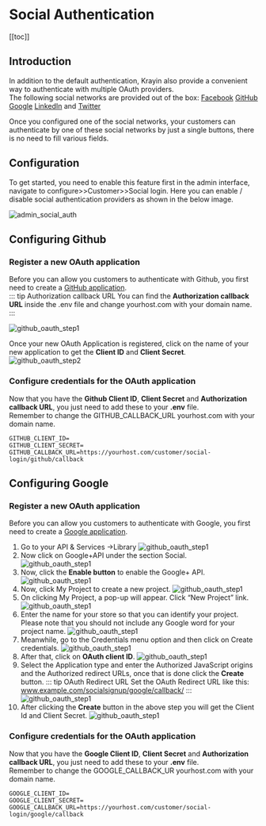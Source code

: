# Social Authentication

[[toc]]

## Introduction
In addition to the default authentication, Krayin also provide a convenient way to authenticate with multiple OAuth providers.  
The following social networks are provided out of the box: [Facebook](https://facebook.com) [GitHub](https://github.com) [Google](https://google.com) [LinkedIn](https://linkedin.com) and [Twitter](https://twitter.com)

Once you configured one of the social networks, your customers can authenticate by one of these social networks by just a single buttons, there is no need to fill various fields.

## Configuration
To get started, you need to enable this feature first in the admin interface, navigate to configure>>Customer>>Social login.
Here you can enable / disable social authentication providers as shown in the below image.

![admin_social_auth](../../assets/images/user-guide/social/admin_social_auth.png)

## Configuring Github

### Register a new OAuth application
Before you can allow you customers to authenticate with Github, you first need to create a [GitHub application](https://github.com/settings/applications/new).  
::: tip Authorization callback URL
You can find the **Authorization callback URL** inside the .env file and change yourhost.com with your domain name.
:::

![github_oauth_step1](../../assets/images/user-guide/social/github-OAuth-step1.png)  

Once your new OAuth Application is registered, click on the name of your new application to get the **Client ID** and **Client Secret**.
![github_oauth_step2](../../assets/images/user-guide/social/github-OAuth-step3.png)

### Configure credentials for the OAuth application
Now that you have the **Github Client ID**, **Client Secret** and **Authorization callback URL**, you just need to add these to your **.env** file.  
Remember to change the GITHUB_CALLBACK_URL yourhost.com with your domain name.

```
GITHUB_CLIENT_ID=
GITHUB_CLIENT_SECRET=
GITHUB_CALLBACK_URL=https://yourhost.com/customer/social-login/github/callback
```

## Configuring Google

### Register a new OAuth application
Before you can allow you customers to authenticate with Google, you first need to create a [Google application](https://console.developers.google.com/project).
1. Go to your API & Services ->Library
![github_oauth_step1](../../assets/images/user-guide/social/google-OAuth-step1.png)
2. Now click on Google+API under the section Social.
![github_oauth_step1](../../assets/images/user-guide/social/google-OAuth-step2.png)
3. Now, click the **Enable button** to enable the Google+ API.
![github_oauth_step1](../../assets/images/user-guide/social/google-OAuth-step3.png)
4. Now, click My Project to create a new project.
![github_oauth_step1](../../assets/images/user-guide/social/google-OAuth-step4.png)
5. On clicking My Project, a pop-up will appear. Click “New Project” link.
![github_oauth_step1](../../assets/images/user-guide/social/google-OAuth-step5.png)
6. Enter the name for your store so that you can identify your project. Please note that you should not include any Google word for your project name.
![github_oauth_step1](../../assets/images/user-guide/social/google-OAuth-step6.png)
7. Meanwhile, go to the Credentials menu option and then click on Create credentials.
![github_oauth_step1](../../assets/images/user-guide/social/google-OAuth-step7.png)
8. After that, click on **OAuth client ID**.
![github_oauth_step1](../../assets/images/user-guide/social/google-OAuth-step8.png)
9. Select the Application type and enter the Authorized JavaScript origins and the Authorized redirect URLs, once that is done click the **Create** button.
::: tip OAuth Redirect URL
Set the OAuth Redirect URL like this: www.example.com/socialsignup/google/callback/
::: 
![github_oauth_step1](../../assets/images/user-guide/social/google-OAuth-step9.png)
10. After clicking the **Create** button in the above step you will get the Client Id and Client Secret.
![github_oauth_step1](../../assets/images/user-guide/social/google-OAuth-step10.png)

### Configure credentials for the OAuth application
Now that you have the **Google Client ID**, **Client Secret** and **Authorization callback URL**, you just need to add these to your **.env** file.  
Remember to change the GOOGLE_CALLBACK_UR yourhost.com with your domain name.

```
GOOGLE_CLIENT_ID=
GOOGLE_CLIENT_SECRET=
GOOGLE_CALLBACK_URL=https://yourhost.com/customer/social-login/google/callback
```